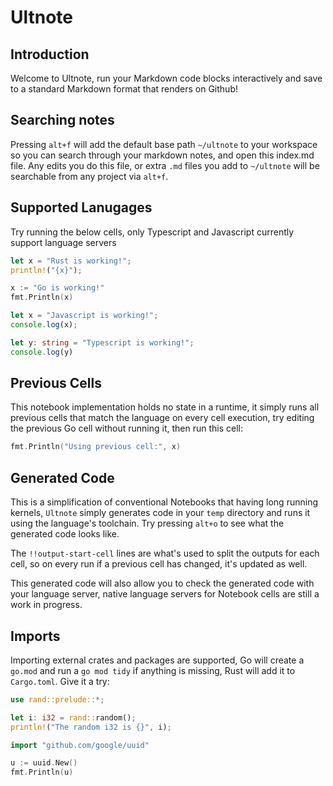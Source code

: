 
# Ultnote
## Introduction
Welcome to Ultnote, run your Markdown code blocks interactively and save to a standard Markdown format that renders on Github!

## Searching notes
Pressing `alt+f` will add the default base path `~/ultnote` to your workspace so you can search through your markdown notes, and open this index.md file. Any edits you do this file, or extra `.md` files you add to `~/ultnote` will be searchable from any project via `alt+f`.

## Supported Lanugages
Try running the below cells, only Typescript and Javascript currently support language servers
```rust
let x = "Rust is working!";
println!("{x}");
```

```go
x := "Go is working!"
fmt.Println(x)
```

```js
let x = "Javascript is working!";
console.log(x);
```

```ts
let y: string = "Typescript is working!";
console.log(y)
```

## Previous Cells
This notebook implementation holds no state in a runtime, it simply runs all previous cells that match the language on every cell execution, try editing the previous Go cell without running it, then run this cell:
```go
fmt.Println("Using previous cell:", x)
```

## Generated Code
This is a simplification of conventional Notebooks that having long running kernels, `Ultnote` simply generates code in your `temp` directory and runs it using the language's toolchain. Try pressing `alt+o` to see what the generated code looks like.

The `!!output-start-cell` lines are what's used to split the outputs for each cell, so on every run if a previous cell has changed, it's updated as well.

This generated code will also allow you to check the generated code with your language server, native language servers for Notebook cells are still a work in progress.

## Imports
Importing external crates and packages are supported, Go will create a `go.mod` and run a `go mod tidy` if anything is missing, Rust will add it to `Cargo.toml`. Give it a try:
```rust
use rand::prelude::*;

let i: i32 = rand::random();
println!("The random i32 is {}", i);
```
```go
import "github.com/google/uuid"

u := uuid.New()
fmt.Println(u)
```
